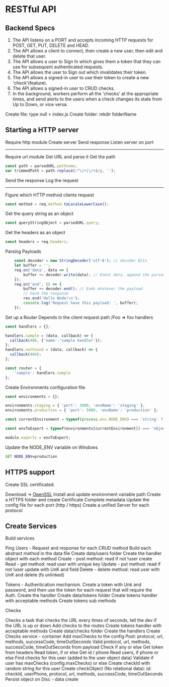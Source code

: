 # RESTful API

## Backend Specs

1. The API listens on a PORT and accepts incoming HTTP requests for POST, GET, PUT, DELETE and HEAD.
2. The API allows a client to connect, then create a new user, then edit and delete that user.
3. The API allows a user to Sign In which gives them a token that they can use for subsequent authenticated requests.
4. The API allows the user to Sign out which invalidates their token.
5. The API allows a signed-in user to use their token to create a new 'check'(feature).
6. The API allows a signed-in user to CRUD checks.
7. In the background, workers perform all the 'checks' at the appropriate times, and send alerts to the users when a check changes its state from Up to Down, or vice versa.

Create file:
type null > index.js
Create folder:
mkdir folderName

## Starting a HTTP server

Require http module
Create server
Send response
Listen server on port

-----

Require url module
Get URL and parse it
Get the path

```javascript
const path = parsedURL.pathname;
var trimmedPath = path.replace(/^\/+|\/+$/g, '');
```

Send the response
Log the request

-----

Figure which HTTP method clients request

```javascript
const method = req.method.toLocaleLowerCase();
```

Get the query string as an object

```javascript
const queryStringObject = parsedURL.query;
```

Get the headers as an object

```javascript
const headers = req.headers;
```

Parsing Payloads

```javascript
    const decoder = new StringDecoder('utf-8'); // decoder Bits
    let buffer = '';
    req.on('data', data => {
        buffer += decoder.write(data); // Event data, append the parsed payload
    });
    req.on('end', () => {
        buffer += decoder.end(); // Ends whatever the payload    
        // Send the response
        res.end('Hello Node!\n');
        console.log('Request have this payload: ', buffer);
    });
```

Set up a Router
Depends in the client request path
/Foo => foo handlers

```javascript
const handlers = {};

handlers.sample = (data, callback) => {
  callback(406, {'name':'sample handler'});
};
handlers.notFound = (data, callback) => {
  callback(404);
};

const router = {
    'sample': handlers.sample
};
```

Create Environments configuration file

```javascript
const environments = {};

environments.staging = { 'port': 3000, 'envName': 'staging' };
environments.production = { 'port': 5000, 'envName': 'production' };

const currentEnvironment = typeof(process.env.NODE_ENV) === 'string' ? process.env.NODE_ENV.toLowerCase() : '';

const envToExport = typeof(environments[currentEnvironment]) === 'object' ? environments[currentEnvironment] : environments.staging;

module.exports = envToExport;
```

Update the NODE_ENV variable on Windows

```cmd
SET NODE_ENV=production
```

## HTTPS support

Create SSL certificated.

Download -> [OpenSSL](https://slproweb.com/products/Win32OpenSSL.html)
Install and update environment variable path
Create a HTTPS folder and create Certificate
Complete metadata
Update the config file for each port (http / https)
Create a unified Server for each protocol

## Create Services

Build services

Ping
Users - Request and response for each CRUD method
  Build each abstract method in the data file
  Create data/users folder
  Create the handler object with each method
    Create - post method: read if not !user create
    Read - get method: read user with unique key
    Update - put method: read if not !user update with UnK and field
    Delete - delete method: read user with UnK and delete (fs unlinked)

Tokens - Authentication mechanism. Create a token with Unk and password, and then use the token for each request that will require the Auth.
  Create the handler
  Create data/tokens folder
  Create tokens handler with acceptable methods
  Create tokens sub methods

Checks

Checks a task that checks the URL every times of seconds, tell the dev if the URL is up or down
  Add checks to the routes
  Create tokens handler with acceptable methods
  Create data/checks folder
  Create the handlers
  Create Checks service - container
  Add maxChecks to the config
  Post: protocol, url, methods, successCode, timeOutSeconds
    Valid protocol, url, methods, successCode, timeOutSeconds from payload
    Check if any or else
    Get token from headers
    Read token, if or else
    Get id / phone
    Read users, if phone or else
    Find checks for this user (added to the user object data)
    Validate if user has maxChecks (config.maxChecks) or else
    Create checkId with random string for this user
    Create checkObject (No relational data): id: checkId, userPhone, protocol, url, methods, successCode, timeOutSeconds
    Persist object on Disc - data create
